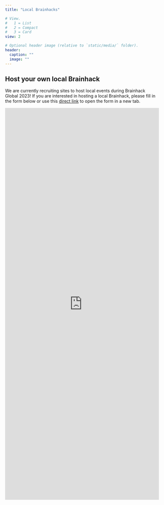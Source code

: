 ```yaml
---
title: "Local Brainhacks"

# View.
#   1 = List
#   2 = Compact
#   3 = Card
view: 2

# Optional header image (relative to `static/media/` folder).
header:
  caption: ""
  image: ""
---
```


## **Host your own local Brainhack**

We are currently recruiting sites to host local events during Brainhack Global
2023! If you are interested in hosting a local Brainhack, please fill in the
form below or use this [direct link](https://forms.gle/seQ2ituWQy6SJtoo6) to
open the form in a new tab.

<iframe
  class="pt-3"
  src="https://forms.gle/seQ2ituWQy6SJtoo6"
  width="100%"
  height="1280"
  frameborder="0"
  marginheight="0"
  marginwidth="0">Loading…
</iframe>
